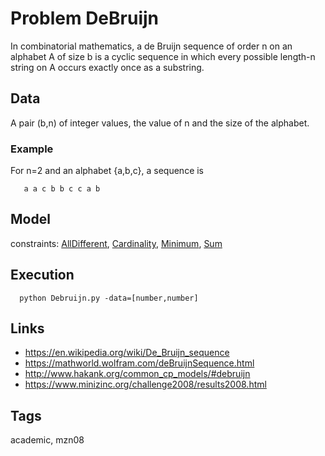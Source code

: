 # Problem DeBruijn

In combinatorial mathematics, a de Bruijn sequence of order n on an alphabet A of size b is a cyclic sequence
in which every possible length-n string on A occurs exactly once as a substring.

## Data
  A pair (b,n) of integer values, the value of n and the size of the alphabet.

### Example
  For n=2 and an alphabet {a,b,c}, a sequence is
  ```
     a a c b b c c a b
  ```

## Model
  constraints: [AllDifferent](http://pycsp.org/documentation/constraints/AllDifferent), [Cardinality](http://pycsp.org/documentation/constraints/Cardinality), [Minimum](http://pycsp.org/documentation/constraints/Minimum), [Sum](http://pycsp.org/documentation/constraints/Sum)

## Execution
```
  python Debruijn.py -data=[number,number]
```

## Links
  - https://en.wikipedia.org/wiki/De_Bruijn_sequence
  - https://mathworld.wolfram.com/deBruijnSequence.html
  - http://www.hakank.org/common_cp_models/#debruijn
  - https://www.minizinc.org/challenge2008/results2008.html

## Tags
  academic, mzn08
